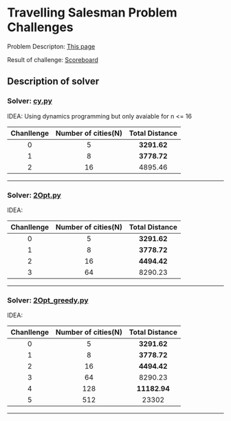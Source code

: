 Travelling Salesman Problem Challenges
======

Problem Descripton: [This page](https://github.com/Chenyang08/google-step-tsp/blob/master/README_Original.md "")

Result of challenge: [Scoreboard](https://docs.google.com/spreadsheets/d/1Aa_NNQf7sFANuHKt0FTvUBQ83QO3OOKZjifhsmjOxqc/edit#gid=0 "")

Description of solver
---------
### Solver: [cy.py](https://github.com/Chenyang08/google-step-tsp/blob/master/cy.py "")
  
  IDEA: Using dynamics programming but only avaiable for n <= 16
  
 | Chanllenge | Number of cities(N) | Total Distance |
 |:---------: |    :----------:     |  :----------:  |
 |      0     |         5           |    **3291.62**     |
 | 1|8|**3778.72**|
 |2 | 16 | 4895.46|

----

 ### Solver: [2Opt.py](https://github.com/Chenyang08/google-step-tsp/blob/master/2Opt.py "")
  
  IDEA:
  
  | Chanllenge | Number of cities(N) | Total Distance |
 |:---------: |    :----------:     |  :----------:  |
 |      0     |         5           |    **3291.62**     |
 | 1|8|**3778.72**|
 |2 | 16 | **4494.42**|
 |3|64 |8290.23|
 
  
  
----
### Solver:  [2Opt_greedy.py](https://github.com/Chenyang08/google-step-tsp/blob/master/2Opt_greedy.py "") 
  IDEA: 
 
 | Chanllenge | Number of cities(N) | Total Distance |
 |:---------: |    :----------:     |  :----------:  |
 |      0     |         5           |    **3291.62**     |
 | 1|8|**3778.72**|
 |2 | 16 | **4494.42**|
 |3|64 |8290.23|
 |4 | 128 |**11182.94**|
 |5 | 512|23302|
  
-----

